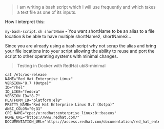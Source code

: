 
> I am writing a bash script which I will use frequently and which takes a text file as one of its inputs.

How I interpret this:

`my-bash-script.sh shortName` - You want shortName to be an alias to a file location & be able to have multiple shortName2, shortName3...

Since you are already using a bash script why not scrap the alias and bring your file locations into your script allowing the ability to reuse and port the script to other operating systems with minimal changes.

> Testing in Docker with RedHat ubi8-minimal
```
cat /etc/os-release 
NAME="Red Hat Enterprise Linux"
VERSION="8.7 (Ootpa)"
ID="rhel"
ID_LIKE="fedora"
VERSION_ID="8.7"
PLATFORM_ID="platform:el8"
PRETTY_NAME="Red Hat Enterprise Linux 8.7 (Ootpa)"
ANSI_COLOR="0;31"
CPE_NAME="cpe:/o:redhat:enterprise_linux:8::baseos"
HOME_URL="https://www.redhat.com/"
DOCUMENTATION_URL="https://access.redhat.com/documentation/red_hat_enterprise_linux/8/"
```



